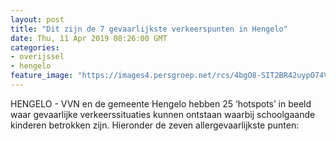 ```yaml
---
layout: post
title: "Dit zijn de 7 gevaarlijkste verkeerspunten in Hengelo"
date: Thu, 11 Apr 2019 08:26:00 GMT
categories: 
- overijssel 
- hengelo 
feature_image: "https://images4.persgroep.net/rcs/4bgO8-SIT2BR42uypO74VkqefRU/diocontent/144027322/_fitwidth/400/?appId=21791a8992982cd8da851550a453bd7f&quality=0.7"
---
```


HENGELO - VVN en de gemeente Hengelo hebben 25 ‘hotspots’ in beeld waar gevaarlijke verkeerssituaties kunnen ontstaan waarbij schoolgaande kinderen betrokken zijn. Hieronder de zeven allergevaarlijkste punten:
